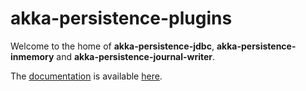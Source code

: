 # akka-persistence-plugins
Welcome to the home of __akka-persistence-jdbc__, __akka-persistence-inmemory__ and __akka-persistence-journal-writer__. 

The [documentation](https://dnvriend.github.io/akka-persistence/) is available [here](https://dnvriend.github.io/akka-persistence/).


